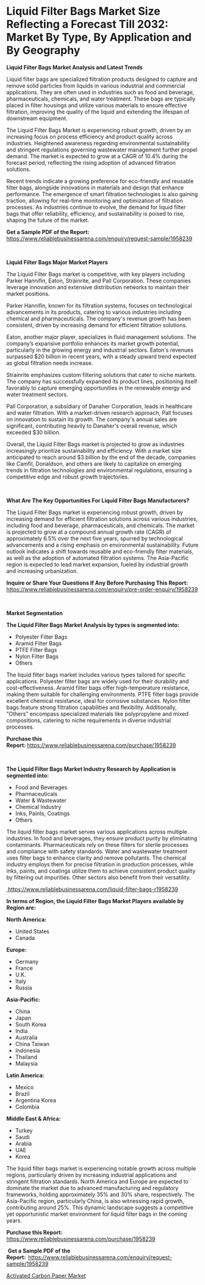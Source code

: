 <p><h1>Liquid Filter Bags Market Size Reflecting a Forecast Till 2032: Market By Type, By Application and By Geography</h1></p><p><strong>Liquid Filter Bags Market Analysis and Latest Trends</strong></p>
<p><p>Liquid filter bags are specialized filtration products designed to capture and remove solid particles from liquids in various industrial and commercial applications. They are often used in industries such as food and beverage, pharmaceuticals, chemicals, and water treatment. These bags are typically placed in filter housings and utilize various materials to ensure effective filtration, improving the quality of the liquid and extending the lifespan of downstream equipment.</p><p>The Liquid Filter Bags Market is experiencing robust growth, driven by an increasing focus on process efficiency and product quality across industries. Heightened awareness regarding environmental sustainability and stringent regulations governing wastewater management further propel demand. The market is expected to grow at a CAGR of 10.4% during the forecast period, reflecting the rising adoption of advanced filtration solutions.</p><p>Recent trends indicate a growing preference for eco-friendly and reusable filter bags, alongside innovations in materials and design that enhance performance. The emergence of smart filtration technologies is also gaining traction, allowing for real-time monitoring and optimization of filtration processes. As industries continue to evolve, the demand for liquid filter bags that offer reliability, efficiency, and sustainability is poised to rise, shaping the future of the market.</p></p>
<p><strong>Get a Sample PDF of the Report:&nbsp;</strong> <a href="https://www.reliablebusinessarena.com/enquiry/request-sample/1958239?utm_campaign=2938&utm_medium=2&utm_source=Github&utm_content=ia&utm_term=31032025&utm_id=liquid-filter-bags">https://www.reliablebusinessarena.com/enquiry/request-sample/1958239</a></p>
<p>&nbsp;</p>
<p><strong>Liquid Filter Bags Major Market Players</strong></p>
<p><p>The Liquid Filter Bags market is competitive, with key players including Parker Hannifin, Eaton, Strainrite, and Pall Corporation. These companies leverage innovation and extensive distribution networks to maintain their market positions. </p><p>Parker Hannifin, known for its filtration systems, focuses on technological advancements in its products, catering to various industries including chemical and pharmaceuticals. The company's revenue growth has been consistent, driven by increasing demand for efficient filtration solutions.</p><p>Eaton, another major player, specializes in fluid management solutions. The company’s expansive portfolio enhances its market growth potential, particularly in the growing energy and industrial sectors. Eaton's revenues surpassed $20 billion in recent years, with a steady upward trend expected as global filtration needs increase.</p><p>Strainrite emphasizes custom filtering solutions that cater to niche markets. The company has successfully expanded its product lines, positioning itself favorably to capture emerging opportunities in the renewable energy and water treatment sectors. </p><p>Pall Corporation, a subsidiary of Danaher Corporation, leads in healthcare and water filtration. With a market-driven research approach, Pall focuses on innovation to sustain its growth. The company's annual sales are significant, contributing heavily to Danaher's overall revenue, which exceeded $30 billion.</p><p>Overall, the Liquid Filter Bags market is projected to grow as industries increasingly prioritize sustainability and efficiency. With a market size anticipated to reach around $3 billion by the end of the decade, companies like Camfil, Donaldson, and others are likely to capitalize on emerging trends in filtration technologies and environmental regulations, ensuring a competitive edge and robust growth trajectories.</p></p>
<p>&nbsp;</p>
<p><strong>What Are The Key Opportunities For Liquid Filter Bags Manufacturers?</strong></p>
<p><p>The Liquid Filter Bags market is experiencing robust growth, driven by increasing demand for efficient filtration solutions across various industries, including food and beverage, pharmaceuticals, and chemicals. The market is projected to grow at a compound annual growth rate (CAGR) of approximately 6.5% over the next five years, spurred by technological advancements and a rising emphasis on environmental sustainability. Future outlook indicates a shift towards reusable and eco-friendly filter materials, as well as the adoption of automated filtration systems. The Asia-Pacific region is expected to lead market expansion, fueled by industrial growth and increasing urbanization.</p></p>
<p><strong>Inquire or Share Your Questions If Any Before Purchasing This Report:</strong> <a href="https://www.reliablebusinessarena.com/enquiry/pre-order-enquiry/1958239?utm_campaign=2938&utm_medium=2&utm_source=Github&utm_content=ia&utm_term=31032025&utm_id=liquid-filter-bags">https://www.reliablebusinessarena.com/enquiry/pre-order-enquiry/1958239</a></p>
<p>&nbsp;</p>
<p><strong>Market Segmentation</strong></p>
<p><strong>The Liquid Filter Bags Market Analysis by types is segmented into:</strong></p>
<p><ul><li>Polyester Filter Bags</li><li>Aramid Filter Bags</li><li>PTFE Filter Bags</li><li>Nylon Filter Bags</li><li>Others</li></ul></p>
<p><p>The liquid filter bags market includes various types tailored for specific applications. Polyester filter bags are widely used for their durability and cost-effectiveness. Aramid filter bags offer high-temperature resistance, making them suitable for challenging environments. PTFE filter bags provide excellent chemical resistance, ideal for corrosive substances. Nylon filter bags feature strong filtration capabilities and flexibility. Additionally, "Others" encompass specialized materials like polypropylene and mixed compositions, catering to niche requirements in diverse industrial processes.</p></p>
<p><strong>Purchase this Report:&nbsp;</strong><a href="https://www.reliablebusinessarena.com/purchase/1958239?utm_campaign=2938&utm_medium=2&utm_source=Github&utm_content=ia&utm_term=31032025&utm_id=liquid-filter-bags">https://www.reliablebusinessarena.com/purchase/1958239</a></p>
<p>&nbsp;</p>
<p><strong>The Liquid Filter Bags Market Industry Research by Application is segmented into:</strong></p>
<p><ul><li>Food and Beverages</li><li>Pharmaceuticals</li><li>Water & Wastewater</li><li>Chemical Industry</li><li>Inks, Paints, Coatings</li><li>Others</li></ul></p>
<p><p>The liquid filter bags market serves various applications across multiple industries. In food and beverages, they ensure product purity by eliminating contaminants. Pharmaceuticals rely on these filters for sterile processes and compliance with safety standards. Water and wastewater treatment uses filter bags to enhance clarity and remove pollutants. The chemical industry employs them for precise filtration in production processes, while inks, paints, and coatings utilize them to achieve consistent product quality by filtering out impurities. Other sectors also benefit from their versatility.</p></p>
<p><a href="https://www.reliablebusinessarena.com/liquid-filter-bags-r1958239?utm_campaign=2938&utm_medium=2&utm_source=Github&utm_content=ia&utm_term=31032025&utm_id=liquid-filter-bags">&nbsp;https://www.reliablebusinessarena.com/liquid-filter-bags-r1958239</a></p>
<p><strong>In terms of Region, the Liquid Filter Bags Market Players available by Region are:</strong></p>
<p>
    <p> <strong> North America: </strong>
        <ul>
            <li>United States</li>
            <li>Canada</li>
        </ul>
        </p> 
    <p> <strong> Europe: </strong>
        <ul>
            <li>Germany</li>
            <li>France</li>
            <li>U.K.</li>
            <li>Italy</li>
            <li>Russia</li>
        </ul>
        </p> 
    <p> <strong> Asia-Pacific: </strong>
        <ul>
            <li>China</li>
            <li>Japan</li>
            <li>South Korea</li>
            <li>India</li>
            <li>Australia</li>
            <li>China Taiwan</li>
            <li>Indonesia</li>
            <li>Thailand</li>
            <li>Malaysia</li>
        </ul>
        </p> 
    <p> <strong> Latin America: </strong>
        <ul>
            <li>Mexico</li>
            <li>Brazil</li>
            <li>Argentina Korea</li>
            <li>Colombia</li>
        </ul>
        </p> 
    <p> <strong> Middle East & Africa: </strong>
        <ul>
            <li>Turkey</li>
            <li>Saudi</li>
            <li>Arabia</li>
            <li>UAE</li>
            <li>Korea</li>
        </ul>
    </p>
    </p>
<p><p>The liquid filter bags market is experiencing notable growth across multiple regions, particularly driven by increasing industrial applications and stringent filtration standards. North America and Europe are expected to dominate the market due to advanced manufacturing and regulatory frameworks, holding approximately 35% and 30% share, respectively. The Asia-Pacific region, particularly China, is also witnessing rapid growth, contributing around 25%. This dynamic landscape suggests a competitive yet opportunistic market environment for liquid filter bags in the coming years.</p></p>
<p><strong>Purchase this Report: </strong><a href="https://www.reliablebusinessarena.com/purchase/1958239?utm_campaign=2938&utm_medium=2&utm_source=Github&utm_content=ia&utm_term=31032025&utm_id=liquid-filter-bags">https://www.reliablebusinessarena.com/purchase/1958239</a></p>
<p>&nbsp;<strong>Get a Sample PDF of the Report:&nbsp;&nbsp;</strong><a href="https://www.reliablebusinessarena.com/enquiry/request-sample/1958239?utm_campaign=2938&utm_medium=2&utm_source=Github&utm_content=ia&utm_term=31032025&utm_id=liquid-filter-bags">https://www.reliablebusinessarena.com/enquiry/request-sample/1958239</a></p>
<p><strong></strong></p>
<p><p><a href="https://github.com/viipposahko25/Market-Research-Report-List-1/blob/main/activated-carbon-paper-market.md?utm_campaign=2938&utm_medium=2&utm_source=Github&utm_content=ia&utm_term=31032025&utm_id=liquid-filter-bags">Activated Carbon Paper Market</a></p></p>